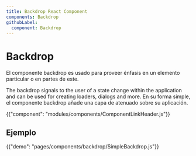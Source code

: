 ```yaml
---
title: Backdrop React Component
components: Backdrop
githubLabel:
  component: Backdrop
---
```


# Backdrop

<p class="description">El componente backdrop es usado para proveer énfasis en un elemento particular o en partes de este.</p>

The backdrop signals to the user of a state change within the application and can be used for creating loaders, dialogs and more. En su forma simple, el componente backdrop añade una capa de atenuado sobre su aplicación.

{{"component": "modules/components/ComponentLinkHeader.js"}}

## Ejemplo

{{"demo": "pages/components/backdrop/SimpleBackdrop.js"}}
